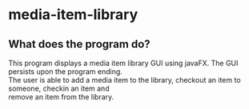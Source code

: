 # media-item-library

## What does the program do?
This program displays a media item library GUI using javaFX. The GUI persists upon the program ending.\
The user is able to add a media item to the library, checkout an item to someone, checkin an item and\
remove an item from the library.




